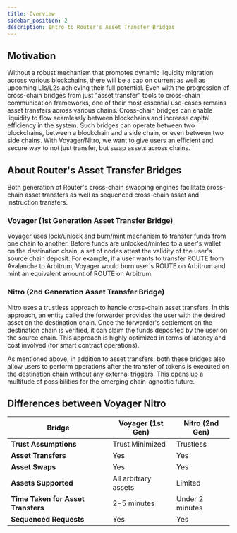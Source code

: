```yaml
---
title: Overview
sidebar_position: 2
description: Intro to Router's Asset Transfer Bridges
---
```



## Motivation
Without a robust mechanism that promotes dynamic liquidity migration across various blockchains, there will be a cap on current as well as upcoming L1s/L2s achieving their full potential. Even with the progression of cross-chain bridges from just “asset transfer” tools to cross-chain communication frameworks, one of their most essential use-cases remains asset transfers across various chains. Cross-chain bridges can enable liquidity to flow seamlessly between blockchains and increase capital efficiency in the system. Such bridges can operate between two blockchains, between a blockchain and a side chain, or even between two side chains. With Voyager/Nitro, we want to give users an efficient and secure way to not just transfer, but swap assets across chains.

## About Router's Asset Transfer Bridges
Both generation of Router's cross-chain swapping engines facilitate cross-chain asset transfers as well as sequenced cross-chain asset and instruction transfers. 

### Voyager (1st Generation Asset Transfer Bridge)
Voyager uses lock/unlock and burn/mint mechanism to transfer funds from one chain to another. Before funds are unlocked/minted to a user's wallet on the destination chain, a set of nodes attest the validity of the user's source chain deposit. For example, if a user wants to transfer ROUTE from Avalanche to Arbitrum, Voyager would burn user's ROUTE on Arbitrum and mint an equivalent amount of ROUTE on Arbitrum.

### Nitro (2nd Generation Asset Transfer Bridge)
Nitro uses a trustless approach to handle cross-chain asset transfers. In this approach, an entity called the forwarder provides the user with the desired asset on the destination chain. Once the forwarder's settlement on the destination chain is verified, it can claim the funds deposited by the user on the source chain. This approach is highly optimized in terms of latency and cost involved (for smart contract operations).
 
As mentioned above, in addition to asset transfers, both these bridges also allow users to perform operations after the transfer of tokens is executed on the destination chain without any external triggers. This opens up a multitude of possibilities for the emerging chain-agnostic future.


## Differences between Voyager Nitro
| Bridge               | Voyager (1st Gen)                                        | Nitro (2nd Gen)                                        |
| --------------------- | ---------------------------------------------- | ---------------------------------------------- |
| **Trust Assumptions**      | Trust Minimized          | Trustless        |
| **Asset Transfers**          | Yes               | Yes      |
| **Asset Swaps**               | Yes        | Yes      |
| **Assets Supported**          | All arbitrary assets  | Limited |
| **Time Taken for Asset Transfers**      | 2-5 minutes          | Under 2 minutes       |
| **Sequenced Requests**      | Yes          | Yes        |


